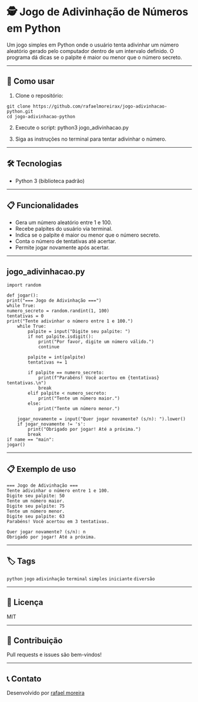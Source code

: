 # 🕵️ Jogo de Adivinhação de Números em Python

Um jogo simples em Python onde o usuário tenta adivinhar um número aleatório gerado pelo computador dentro de um intervalo definido. O programa dá dicas se o palpite é maior ou menor que o número secreto.

---

## 🚀 Como usar

1. Clone o repositório:
```
git clone https://github.com/rafaelmoreirax/jogo-adivinhacao-python.git
cd jogo-adivinhacao-python
```

2. Execute o script:
python3 jogo_adivinhacao.py


3. Siga as instruções no terminal para tentar adivinhar o número.

---

## 🛠️ Tecnologias

- Python 3 (biblioteca padrão)

---

## 📋 Funcionalidades

- Gera um número aleatório entre 1 e 100.
- Recebe palpites do usuário via terminal.
- Indica se o palpite é maior ou menor que o número secreto.
- Conta o número de tentativas até acertar.
- Permite jogar novamente após acertar.

---

## jogo_adivinhacao.py
```
import random

def jogar():
print("=== Jogo de Adivinhação ===")
while True:
numero_secreto = random.randint(1, 100)
tentativas = 0
print("Tente adivinhar o número entre 1 e 100.")
    while True:
        palpite = input("Digite seu palpite: ")
        if not palpite.isdigit():
            print("Por favor, digite um número válido.")
            continue

        palpite = int(palpite)
        tentativas += 1

        if palpite == numero_secreto:
            print(f"Parabéns! Você acertou em {tentativas} tentativas.\n")
            break
        elif palpite < numero_secreto:
            print("Tente um número maior.")
        else:
            print("Tente um número menor.")

    jogar_novamente = input("Quer jogar novamente? (s/n): ").lower()
    if jogar_novamente != 's':
        print("Obrigado por jogar! Até a próxima.")
        break
if name == "main":
jogar()

```
---

## 📋 Exemplo de uso
```
=== Jogo de Adivinhação ===
Tente adivinhar o número entre 1 e 100.
Digite seu palpite: 50
Tente um número maior.
Digite seu palpite: 75
Tente um número menor.
Digite seu palpite: 63
Parabéns! Você acertou em 3 tentativas.

Quer jogar novamente? (s/n): n
Obrigado por jogar! Até a próxima.
```

---

## 🏷️ Tags

`python` `jogo` `adivinhação` `terminal` `simples` `iniciante` `diversão`

---

## 📜 Licença

MIT

---

## 🤝 Contribuição

Pull requests e issues são bem-vindos!

---

## 📞 Contato

Desenvolvido por [rafael moreira](https://github.com/rafaelmoreirax)

